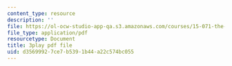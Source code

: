 ```yaml
---
content_type: resource
description: ''
file: https://ol-ocw-studio-app-qa.s3.amazonaws.com/courses/15-071-the-analytics-edge-spring-2017/d35699927ce7b5391b44a22c574bc055_RmUVz9jEnzg.pdf
file_type: application/pdf
resourcetype: Document
title: 3play pdf file
uid: d3569992-7ce7-b539-1b44-a22c574bc055
---
```

